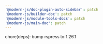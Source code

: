 ```yaml
---
'@modern-js/doc-plugin-auto-sidebar': patch
'@modern-js/builder-doc': patch
'@modern-js/module-tools-docs': patch
'@modern-js/main-doc': patch
---
```


chore(deps): bump rspress to 1.26.1
